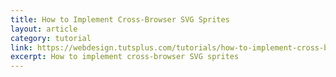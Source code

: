 ```yaml
---
title: How to Implement Cross-Browser SVG Sprites
layout: article
category: tutorial
link: https://webdesign.tutsplus.com/tutorials/how-to-implement-cross-browser-svg-sprites--cms-22427
excerpt: How to implement cross-browser SVG sprites
---
```

